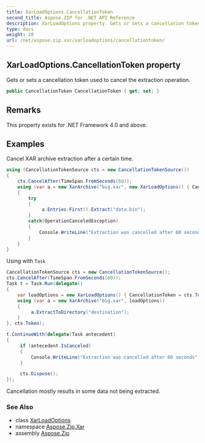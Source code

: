 ```yaml
---
title: XarLoadOptions.CancellationToken
second_title: Aspose.ZIP for .NET API Reference
description: XarLoadOptions property. Gets or sets a cancellation token used to cancel the extraction operation
type: docs
weight: 20
url: /net/aspose.zip.xar/xarloadoptions/cancellationtoken/
---
```

## XarLoadOptions.CancellationToken property

Gets or sets a cancellation token used to cancel the extraction operation.

```csharp
public CancellationToken CancellationToken { get; set; }
```

## Remarks

This property exists for .NET Framework 4.0 and above.

## Examples

Cancel XAR archive extraction after a certain time.

```csharp
using (CancellationTokenSource cts = new CancellationTokenSource())
{
    cts.CancelAfter(TimeSpan.FromSeconds(60)); 
    using (var a = new XarArchive("big.xar", new XarLoadOptions() { CancellationToken = cts.Token }))
    {
        try
        {
             a.Entries.First().Extract("data.bin");
        }
        catch(OperationCanceledException)
        {
            Console.WriteLine("Extraction was cancelled after 60 seconds");
        }
    }
}
```

Using with `Task`

```csharp
CancellationTokenSource cts = new CancellationTokenSource();
cts.CancelAfter(TimeSpan.FromSeconds(60));
Task t = Task.Run(delegate()
{
    var loadOptions = new XarLoadOptions() { CancellationToken = cts.Token };
    using (var a = new XarArchive("big.xar", loadOptions))
    {
         a.ExtractToDirectory("destination");
    }
}, cts.Token);

t.ContinueWith(delegate(Task antecedent)
{
     if (antecedent.IsCanceled)
     {
         Console.WriteLine("Extraction was cancelled after 60 seconds");
     }

     cts.Dispose();
});
```

Cancellation mostly results in some data not being extracted.

### See Also

* class [XarLoadOptions](../)
* namespace [Aspose.Zip.Xar](../../xarloadoptions/)
* assembly [Aspose.Zip](../../../)


